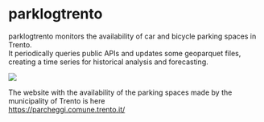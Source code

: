 # parklogtrento
parklogtrento monitors the availability of car and bicycle parking spaces in Trento. \
It periodically queries public APIs and updates some geoparquet files, creating a time series for historical analysis and forecasting.

![](https://napo.github.io/parklogtrento/images/logo.png)

The website with the availability of the parking spaces made by the municipality of Trento is here\
https://parcheggi.comune.trento.it/
